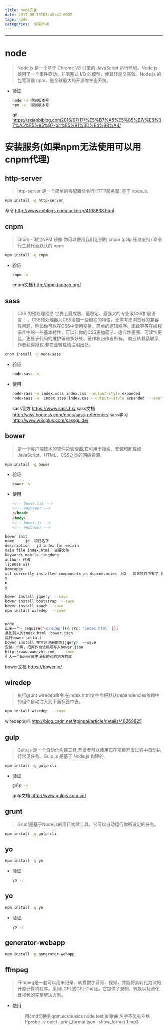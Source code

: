 ```yaml
---
title: node安装
date: 2017-08-15T08:45:47.000Z
tags: node
categories:  框架环境
---
```


-------------------------------------------------------------------------------- 

<!-- more -->

# node

> Node.js 是一个基于 Chrome V8 引擎的 JavaScript 运行环境。Node.js 使用了一个事件驱动、非阻塞式 I/O 的模型，使其轻量又高效。Node.js 的包管理器 npm，是全球最大的开源库生态系统。

- 验证

  ```bash
  node -v 得到版本号
  npm -v  得到版本号
  ```

   git <https://sxiaobiblog.com2016/07/17/%E5%B7%A5%E5%85%B7/%E5%B7%A5%E5%85%B7-git%E5%91%BD%E4%BB%A4/>

# 安装服务(如果npm无法使用可以用cnpm代理)

## http-server

> http-server 是一个简单的零配置命令行HTTP服务器, 基于 nodeJs.

```bash
npm install -g http-server
```

命令 <http://www.cnblogs.com/lucker/p/4108838.html>

## cnpm

> cnpm - 淘宝NPM 镜像 你可以使用我们定制的 cnpm (gzip 压缩支持) 命令行工具代替默认的 npm:

```bash
npm install -g cnpm
```

- 验证

  ```bash
  cnpm -v
  ```

   cnpm文档 <http://npm.taobao.org/>

## sass

> CSS 的预处理程序 世界上最成熟、最稳定、最强大的专业级CSS扩展语言！ 。CSS预处理器为CSS增加一些编程的特性，无需考虑浏览器的兼容性问题，例如你可以在CSS中使用变量、简单的逻辑程序、函数等等在编程语言中的一些基本特性，可以让你的CSS更加简洁、适应性更强、可读性更佳，更易于代码的维护等诸多好处。著作权归作者所有。 商业转载请联系作者获得授权,非商业转载请注明出处。

```bash
cnpm install -g node-sass
```

- 验证

  ```bash
  node-sass -v
  ```

- 使用

  ```bash
  node-sass -w index.scss index.css --output-style expanded
  node-sass -w  index.scss index.css --output--style expanded  --source-map  map  //最后的map是自定义的文件
  ```

   sass官方 <https://www.sass.hk/> sass文档 <http://sass.bootcss.com/docs/sass-reference/> sass学习 <http://www.w3cplus.com/sassguide/>

## bower

> 是一个客户端技术的软件包管理器,它可用于搜索、安装和卸载如JavaScript、HTML、CSS之类的网络资源.

```bash
npm install -g bower
```

- 验证

  ```bash
  bower -v
  ```

- 使用

  ```html
  <!-- bower:css -->
  <!-- endbower -->
  </head>
  <body>
  <!-- bower:js -->
  <!-- endbower -->
  ```

```bash
bower init
name     jd  项目名字
description   jd index for weixin
main file index.html  主要文件
keywords mobile.jingdong
authors 作者
license wiT
homcapge
scl currcntly installed componcnts as dcpcndcncies  NO   如果项目中有了 就yes
y
n
y

bower install jquery  --save
bower install bootstrap  --save
bower install touch --save
npm install wiredep  --save


node
出来一个> require('wiredep')({ src: 'index.html' });
拿到别人的index.html  bower.json
运行bower install
bower install 在官网注册的库(jqery)  --save
安装一个库，把库作为依赖项写入bower.json
http://www.wangzhi.com   --save
引入一个bower库中没有的别的地方的库
```

bower文档 <https://bower.io/>

## wiredep

> 执行grunt wiredep命令 在index.html文件会把默认dependencies依赖中的组件自动注入到下面标签中去。

```bash
npm install wiredep  --save
```

wiredep文档 <http://blog.csdn.net/itpinpai/article/details/48269825>

## gulp

> Gulp.js 是一个自动化构建工具,开发者可以使用它在项目开发过程中自动执行常见任务。Gulp.js 是基于 Node.js 构建的.

```bash
npm install -g gulp-cli
```

- 验证

  ```bash
  gulp -v
  ```

   gulp文档 <http://www.gulpjs.com.cn/>

## grunt

> Grunt是基于Node.js的项目构建工具。它可以自动运行你所设定的任务。

```bash
npm install -g gulp-cli
```

## yo

```bash
npm install -g yo
```

- 验证

  ```bash
  yo -v
  ```

## yo

```bash
npm install -g yo
```

- 验证

  ```bash
  yo -v
  ```

## generator-webapp

```bash
npm install -g generator-webapp
```

## ffmpeg

> FFmpeg是一套可以用来记录、转换数字音频、视频，并能将其转化为流的开源计算机程序。采用LGPL或GPL许可证。它提供了录制、转换以及流化音视频的完整解决方案。

- 使用

  > 用cmd切换到qqmuic/musics node test.js 歌曲 名字不能有空格 ffprobe -v quiet -print_format json -show_format 1.mp3
